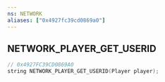 ```yaml
---
ns: NETWORK
aliases: ["0x4927fc39cd0869a0"]
---
```

## NETWORK_PLAYER_GET_USERID

```c
// 0x4927FC39CD0869A0
string NETWORK_PLAYER_GET_USERID(Player player);
```
